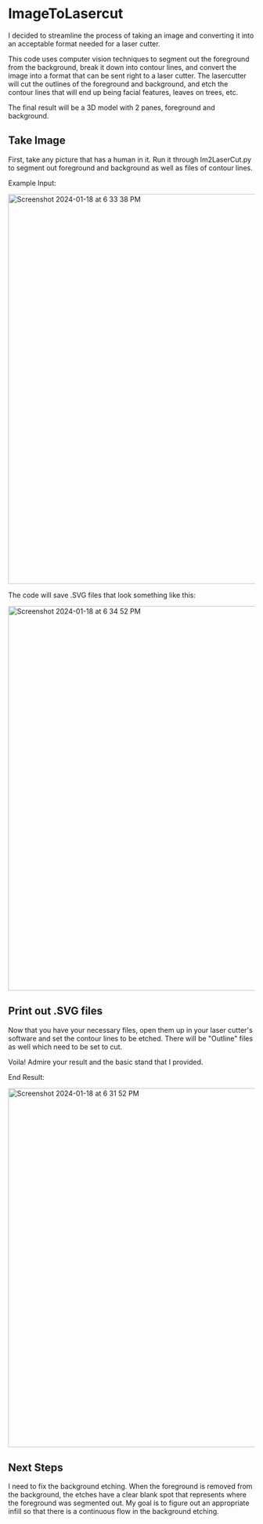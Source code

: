 # ImageToLasercut

I decided to streamline the process of taking an image and converting it into an acceptable format needed for a laser cutter.

This code uses computer vision techniques to segment out the foreground from the background, break it down into contour lines, and convert the image into a format that can be sent right to a laser cutter. The lasercutter will cut the outlines of the foreground and background, and etch the contour lines that will end up being facial features, leaves on trees, etc. 

The final result will be a 3D model with 2 panes, foreground and background.

## Take Image
First, take any picture that has a human in it. Run it through Im2LaserCut.py to segment out foreground and background as well as files of contour lines.

Example Input:

<img width="795" alt="Screenshot 2024-01-18 at 6 33 38 PM" src="https://github.com/swillenson/Images-To-Lasercutting/assets/112603386/3b0735e2-f4b1-48da-86c2-e5c0092bf16e">

The code will save .SVG files that look something like this:

<img width="784" alt="Screenshot 2024-01-18 at 6 34 52 PM" src="https://github.com/swillenson/Images-To-Lasercutting/assets/112603386/e9ac1ec2-a413-4aec-8656-3bcc7d615625">


## Print out .SVG files
Now that you have your necessary files, open them up in your laser cutter's software and set the contour lines to be etched. There will be "Outline" files as well which need to be set to cut.

Voila! Admire your result and the basic stand that I provided.

End Result:

<img width="732" alt="Screenshot 2024-01-18 at 6 31 52 PM" src="https://github.com/swillenson/Images-To-Lasercutting/assets/112603386/ba2d3810-439a-4cfc-954c-7c5a5a67f76f">


## Next Steps

I need to fix the background etching. When the foreground is removed from the background, the etches have a clear blank spot that represents where the foreground was segmented out. My goal is to figure out an appropriate infill so that there is a continuous flow in the background etching.

